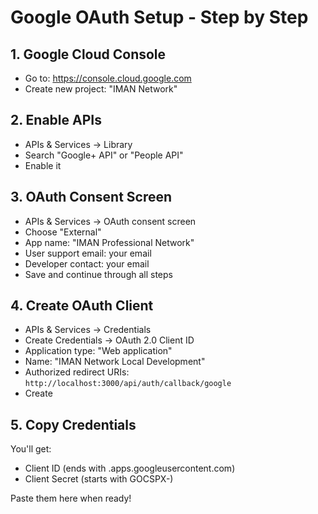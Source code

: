 # Google OAuth Setup - Step by Step

## 1. Google Cloud Console
- Go to: https://console.cloud.google.com
- Create new project: "IMAN Network"

## 2. Enable APIs
- APIs & Services → Library
- Search "Google+ API" or "People API"
- Enable it

## 3. OAuth Consent Screen
- APIs & Services → OAuth consent screen
- Choose "External"
- App name: "IMAN Professional Network"
- User support email: your email
- Developer contact: your email
- Save and continue through all steps

## 4. Create OAuth Client
- APIs & Services → Credentials
- Create Credentials → OAuth 2.0 Client ID
- Application type: "Web application"
- Name: "IMAN Network Local Development"
- Authorized redirect URIs: 
  `http://localhost:3000/api/auth/callback/google`
- Create

## 5. Copy Credentials
You'll get:
- Client ID (ends with .apps.googleusercontent.com)
- Client Secret (starts with GOCSPX-)

Paste them here when ready!